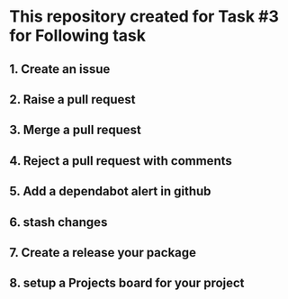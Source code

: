 # This repository created for Task #3 for Following task
## 1. Create an issue
## 2. Raise a pull request
## 3. Merge a pull request
## 4. Reject a pull request with comments
## 5. Add a dependabot alert in github
## 6. stash changes
## 7. Create a release your package
## 8. setup a Projects board for your project


